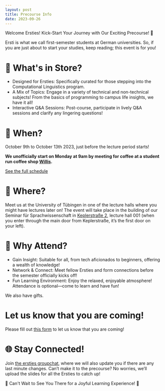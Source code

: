 ```yaml
---
layout: post
title: Precourse Info
date: 2023-09-26
---
```


Welcome Ersties! Kick-Start Your Journey with Our Exciting Precourse! 🎉

Ersti is what we call first-semester students at German universities. So, if you are just about to start your studies, keep reading; this event is for you!

# 🌟 What's in Store?

- Designed for Ersties: Specifically curated for those stepping into the Computational Linguistics program.
- A Mix of Topics: Engage in a variety of technical and non-technical subjects! From the basics of programming to campus life insights, we have it all!
- Interactive Q&A Sessions: Post-course, participate in lively Q&A sessions and clarify any lingering questions!

# 📅 When?

October 9th to October 13th 2023, just before the lecture period starts! 

**We unofficially start on Monday at 9am by meeting for coffee at a student run coffee shop [Willis](https://maps.app.goo.gl/6v9U4tKU8v6W5ymB6).**

[See the full schedule](/precourse-schedule/)

# 📍 Where?

Meet us at the University of Tübingen in one of the lecture halls where you might have lectures later on! The event will take place in the building of our Seminar für Sprachwissenschaft in [Keplerstraße 2](https://maps.app.goo.gl/LDWE8KULtZEaV9FZ6), lecture hall 001 (when you enter through the main door from Keplerstraße, it’s the first door on your left).


# 🌈 Why Attend?

- Gain Insight: Suitable for all, from tech aficionados to beginners, offering a wealth of knowledge!
- Network & Connect: Meet fellow Ersties and form connections before the semester officially kicks off!
- Fun Learning Environment: Enjoy the relaxed, enjoyable atmosphere! Attendance is optional—come to learn and have fun!

We also have gifts. 

# Let us know that you are coming!

Please fill out [this form](https://docs.google.com/forms/d/e/1FAIpQLSenVUaydGj_pgfPQ1-4RxMf7sJ5BuPwLCXIlf8b6VW_PCGBGQ/viewform) to let us know that you are coming!

# 🌐 Stay Connected!

Join [the ersties groupchat](https://chat.whatsapp.com/Djz1guUfBbx06rsRKQigfe), where we will also update you if there are any last minute changes. Can’t make it to the precourse? No worries, we’ll upload the slides for all the Ersties to catch up!

🎊 Can't Wait to See You There for a Joyful Learning Experience! 🎊
